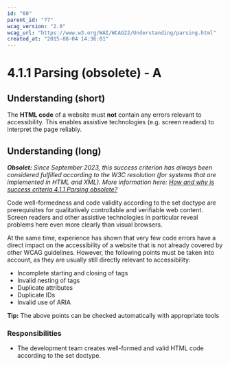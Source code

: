 ```yaml
---
id: "60"
parent_id: "77"
wcag_version: "2.0"
wcag_url: "https://www.w3.org/WAI/WCAG22/Understanding/parsing.html"
created_at: "2015-08-04 14:36:01"
---
```


# 4.1.1 Parsing (obsolete) - A

## Understanding (short)

The **HTML code** of a website must **not** contain any errors relevant to accessibility. This enables assistive technologies (e.g. screen readers) to interpret the page reliably.

## Understanding (long)

_**Obsolet:** Since September 2023, this success criterion has always been considered fulfilled according to the W3C resolution (for systems that are implemented in HTML and XML). More information here: [How and why is success criteria 4.1.1 Parsing obsolete?](https://www.w3.org/WAI/standards-guidelines/wcag/faq/#parsing411)_

Code well-formedness and code validity according to the set doctype are prerequisites for qualitatively controllable and verifiable web content. Screen readers and other assistive technologies in particular reveal problems here even more clearly than visual browsers.

At the same time, experience has shown that very few code errors have a direct impact on the accessibility of a website that is not already covered by other WCAG guidelines. However, the following points must be taken into account, as they are usually still directly relevant to accessibility:

- Incomplete starting and closing of tags
- Invalid nesting of tags
- Duplicate attributes
- Duplicate IDs
- Invalid use of ARIA

**Tip:** The above points can be checked automatically with appropriate tools

### Responsibilities

- The development team creates well-formed and valid HTML code according to the set doctype.